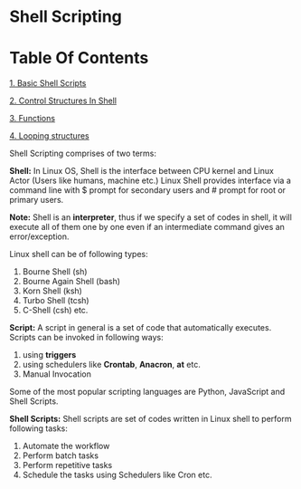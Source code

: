 # Shell Scripting

# Table Of Contents

[1. Basic Shell Scripts](basic_scripts)

[2. Control Structures In Shell](control_structures)

[3. Functions](functions)

[4. Looping structures](Looping)

Shell Scripting comprises of two terms:

**Shell:** In Linux OS, Shell is the interface between CPU kernel and Linux Actor (Users like humans, machine etc.)
Linux Shell provides interface via a command line with $ prompt for secondary users and # prompt for root or primary users.

**Note:** Shell is an **interpreter**, thus if we specify a set of codes in shell, it will execute all of them one by one even if an intermediate command gives an error/exception.

Linux shell can be of following types:

1. Bourne Shell (sh)
2. Bourne Again Shell (bash)
3. Korn Shell (ksh)
4. Turbo Shell (tcsh)
5. C-Shell (csh) etc.

**Script:** A script in general is a set of code that automatically executes. 
Scripts can be invoked in following ways:

1. using **triggers**
2. using schedulers like **Crontab**, **Anacron**, **at** etc.
3. Manual Invocation

Some of the most popular scripting languages are Python, JavaScript and Shell Scripts.

**Shell Scripts:** Shell scripts are set of codes written in Linux shell to perform following tasks:
1. Automate the workflow
2. Perform batch tasks
3. Perform repetitive tasks
4. Schedule the tasks using Schedulers like Cron etc.
